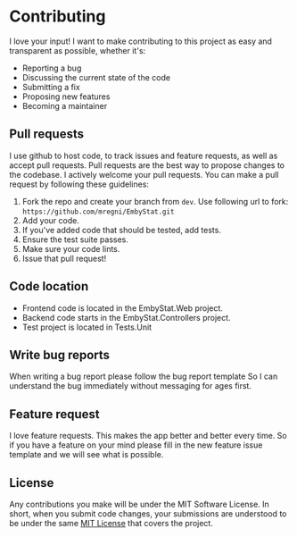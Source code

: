 # Contributing

I love your input! I want to make contributing to this project as easy and transparent as possible, whether it's:

- Reporting a bug
- Discussing the current state of the code
- Submitting a fix
- Proposing new features
- Becoming a maintainer

## Pull requests

I use github to host code, to track issues and feature requests, as well as accept pull requests. Pull requests are the best way to propose changes to the codebase. I actively welcome your pull requests. You can make a pull request by following these guidelines:

1. Fork the repo and create your branch from `dev`. Use following url to fork: `https://github.com/mregni/EmbyStat.git`
2. Add your code.
3. If you've added code that should be tested, add tests.
4. Ensure the test suite passes.
5. Make sure your code lints.
6. Issue that pull request!

## Code location

- Frontend code is located in the EmbyStat.Web project.
- Backend code starts in the EmbyStat.Controllers project.
- Test project is located in Tests.Unit

## Write bug reports

When writing a bug report please follow the bug report template So I can understand the bug immediately without messaging for ages first.

## Feature request

I love feature requests. This makes the app better and better every time. So if you have a feature on your mind please fill in the new feature issue template and we will see what is possible.

## License

Any contributions you make will be under the MIT Software License. In short, when you submit code changes, your submissions are understood to be under the same [MIT License](https://github.com/mregni/EmbyStat/blob/dev/LICENSE) that covers the project.
